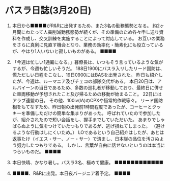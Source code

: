 # バスラ日誌(3月20日)

1. 本日から■■■■がR&Rに出発するため、また3名の勤務態勢となる。
   約2ヶ月聞にわたって人員削減勤務態勢が続くが、その準備のため各々申し送り資料を作成し、交叉訓練を実施することによって対応している。
   お互いの業務をさらに真剣に見直す機会となり、業務の効率化・簡素化にも役立っているが、やはり1人いないと寂しいものがある。
   ■■■■

2. 「今週は忙しい1通鬮になる。」暮僚長は、いつもそう言っているような気がするが、今週も忙しいそうだ。
   188日1900にバスラ入リしたリード国防は、慌ただしい日程をこなし、19日0900にはBASを出発された。
   昨日も紹介したが、今週は、ルーマニア及びチェコの部隊交代がある。
   本日20日は、アルバイーンの当日であるため、多数の巡礼者が移動しており、最終日に併せた車両移動が予想されたこと及び帰るための移動が始まること。
   22日にはアラブ連盟の日。
   その他、100iv(IA)のCPXや恒常的作戦等々。
   リード国防相をもてなすため、昨日朝の出発前1時問程度であったが、コーヒーとクッキーを準備しただけの簡単な集まりがあった。
   呼ばれていたので参加したが、紹介されたので短い会話をし、握手までしていただいた。
   あまりでしゃばらぬように気をつけていたつもりであるが、逃げ損ねてしまった。
   （避けるような行動はしにくいため。）
   LOであるという自己紹介はしたが、あとは返事たけ（イエス・サー、ノー・サー）で済まし、日本隊の品位を汚さぬよう努力したつもりである。
   しかし、言葉が自由に話せないというのは本当につらいものだ。
   ■■■■

3. 本日快晴、かなり暑し。バスラ3名、極めて健康。
   ■■■■■■■■■■■■

4. ■■■■、R&Rに出発。本日夜バージニア着予定。
   ■■■■
